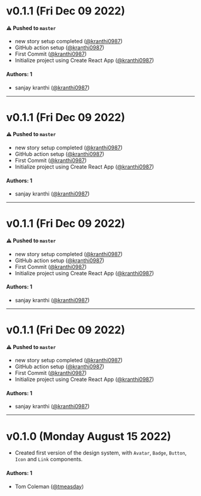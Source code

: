 # v0.1.1 (Fri Dec 09 2022)

#### ⚠️ Pushed to `master`

- new story setup completed ([@kranthi0987](https://github.com/kranthi0987))
- GitHub action setup ([@kranthi0987](https://github.com/kranthi0987))
- First Commit ([@kranthi0987](https://github.com/kranthi0987))
- Initialize project using Create React App ([@kranthi0987](https://github.com/kranthi0987))

#### Authors: 1

- sanjay kranthi ([@kranthi0987](https://github.com/kranthi0987))

---

# v0.1.1 (Fri Dec 09 2022)

#### ⚠️ Pushed to `master`

- new story setup completed ([@kranthi0987](https://github.com/kranthi0987))
- GitHub action setup ([@kranthi0987](https://github.com/kranthi0987))
- First Commit ([@kranthi0987](https://github.com/kranthi0987))
- Initialize project using Create React App ([@kranthi0987](https://github.com/kranthi0987))

#### Authors: 1

- sanjay kranthi ([@kranthi0987](https://github.com/kranthi0987))

---

# v0.1.1 (Fri Dec 09 2022)

#### ⚠️ Pushed to `master`

- new story setup completed ([@kranthi0987](https://github.com/kranthi0987))
- GitHub action setup ([@kranthi0987](https://github.com/kranthi0987))
- First Commit ([@kranthi0987](https://github.com/kranthi0987))
- Initialize project using Create React App ([@kranthi0987](https://github.com/kranthi0987))

#### Authors: 1

- sanjay kranthi ([@kranthi0987](https://github.com/kranthi0987))

---

# v0.1.1 (Fri Dec 09 2022)

#### ⚠️ Pushed to `master`

- new story setup completed ([@kranthi0987](https://github.com/kranthi0987))
- GitHub action setup ([@kranthi0987](https://github.com/kranthi0987))
- First Commit ([@kranthi0987](https://github.com/kranthi0987))
- Initialize project using Create React App ([@kranthi0987](https://github.com/kranthi0987))

#### Authors: 1

- sanjay kranthi ([@kranthi0987](https://github.com/kranthi0987))

---

# v0.1.0 (Monday August 15 2022)

- Created first version of the design system, with `Avatar`, `Badge`, `Button`, `Icon` and `Link` components.

#### Authors: 1

- Tom Coleman ([@tmeasday](https://github.com/tmeasday))
